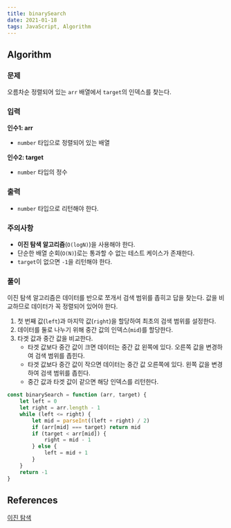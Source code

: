 ```yaml
---
title: binarySearch
date: 2021-01-18
tags: JavaScript, Algorithm
---
```


## Algorithm

### 문제

오름차순 정렬되어 있는 `arr` 배열에서 `target`의 인덱스를 찾는다.

### 입력

**인수1: arr**

- `number` 타입으로 정렬되어 있는 배열

**인수2: target**

- `number` 타입의 정수

### 출력

- `number` 타입으로 리턴해야 한다.

### 주의사항

- **이진 탐색 알고리즘**(`O(logN)`)을 사용해야 한다.
- 단순한 배열 순회(`O(N)`)로는 통과할 수 없는 테스트 케이스가 존재한다.
- `target`이 없으면 `-1`을 리턴해야 한다.

### 풀이

이진 탐색 알고리즘은 데이터를 반으로 쪼개서 검색 범위를 좁히고 답을 찾는다. 값을 비교하므로 데이터가 꼭 정렬되어 있어야 한다.

1. 첫 번째 값(`left`)과 마지막 값(`right`)을 할당하여 최초의 검색 범위를 설정한다.
2. 데이터를 둘로 나누기 위해 중간 값의 인덱스(`mid`)를 할당한다.
3. 타겟 값과 중간 값을 비교한다.
   - 타겟 값보다 중간 값이 크면 데이터는 중간 값 왼쪽에 있다. 오른쪽 값을 변경하여 검색 범위를 좁힌다.
   - 타겟 값보다 중간 값이 작으면 데이터는 중간 값 오른쪽에 있다. 왼쪽 값을 변경하여 검색 범위를 좁힌다.
   - 중간 값과 타겟 값이 같으면 해당 인덱스를 리턴한다.

```javascript
const binarySearch = function (arr, target) {
	let left = 0
	let right = arr.length - 1
	while (left <= right) {
		let mid = parseInt((left + right) / 2)
		if (arr[mid] === target) return mid
		if (target < arr[mid]) {
			right = mid - 1
		} else {
			left = mid + 1
		}
	}
	return -1
}
```

## References

[이진 탐색](https://terms.naver.com/entry.nhn?docId=2270440&cid=51173&categoryId=51173)
